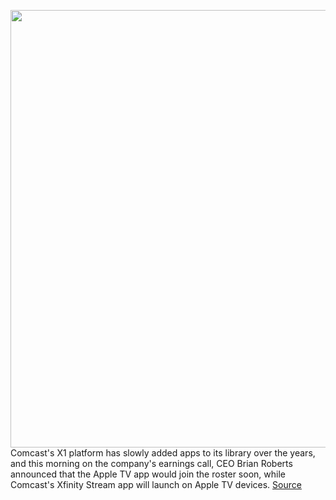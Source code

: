 <img src='https://cdn.vox-cdn.com/thumbor/4PTQ57D28ikDjlKugdPa3fctvoA=/0x0:1800x1200/1200x800/filters:focal(756x456:1044x744)/cdn.vox-cdn.com/uploads/chorus_image/image/70056849/Ted_Lasso_Photo_020106.0.jpg' width='700px' /><br/>
Comcast's X1 platform has slowly added apps to its library over the years, and this morning on the company's earnings call, CEO Brian Roberts announced that the Apple TV app would join the roster soon, while Comcast's Xfinity Stream app will launch on Apple TV devices.
<a href='https://www.theverge.com/2021/10/28/22750469/apple-tv-plus-comcast-x1-flex-xclass-streaming-box-tv'> Source <a/>